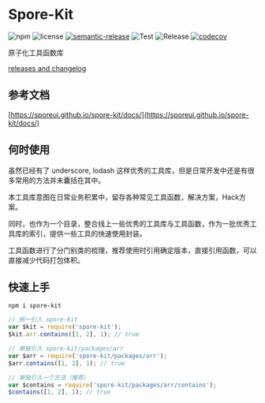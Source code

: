 # Spore-Kit

![npm](https://img.shields.io/npm/v/spore-kit)
![license](https://img.shields.io/npm/l/spore-kit)
[![semantic-release](https://img.shields.io/badge/%20%20%F0%9F%93%A6%F0%9F%9A%80-semantic--release-e10079.svg)](https://github.com/semantic-release/semantic-release)
![Test](https://github.com/SporeUI/spore-kit/actions/workflows/test.yml/badge.svg)
![Release](https://github.com/SporeUI/spore-kit/actions/workflows/release.yml/badge.svg)
[![codecov](https://codecov.io/gh/SporeUI/spore-kit/branch/master/graph/badge.svg)](https://codecov.io/gh/TabSpace/colorogger)

原子化工具函数库

[releases and changelog](https://github.com/SporeUI/spore-kit/releases)

## 参考文档

[https://sporeui.github.io/spore-kit/docs/](https://sporeui.github.io/spore-kit/docs/)

## 何时使用

虽然已经有了 underscore, lodash 这样优秀的工具库，但是日常开发中还是有很多常用的方法并未囊括在其中。

本工具库意图在日常业务积累中，留存各种常见工具函数，解决方案，Hack方案。

同时，也作为一个目录，整合线上一些优秀的工具库与工具函数，作为一批优秀工具库的索引，提供一些工具的快速使用封装。

工具函数进行了分门别类的梳理，推荐使用时引用确定版本，直接引用函数，可以直接减少代码打包体积。

## 快速上手

```shell
npm i spore-kit
```

```javascript
// 统一引入 spore-kit
var $kit = require('spore-kit');
$kit.arr.contains([1, 2], 1); // true

// 单独引入 spore-kit/packages/arr
var $arr = require('spore-kit/packages/arr');
$arr.contains([1, 2], 1); // true

// 单独引入一个方法（推荐）
var $contains = require('spore-kit/packages/arr/contains');
$contains([1, 2], 1); // true
```
